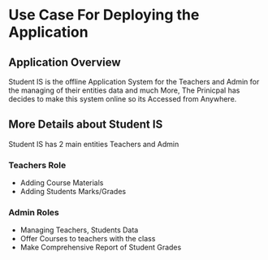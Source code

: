 # Use Case For Deploying the Application

## Application Overview
Student IS is the offline Application System for the Teachers and Admin for the managing of their entities data and much More, The Prinicpal has decides to make this system online so its Accessed from Anywhere.

## More Details about Student IS
Student IS has 2 main entities Teachers and Admin

### Teachers Role
- Adding Course Materials
- Adding Students Marks/Grades


### Admin Roles
- Managing Teachers, Students Data
- Offer Courses to teachers with the class
- Make Comprehensive Report of Student Grades

